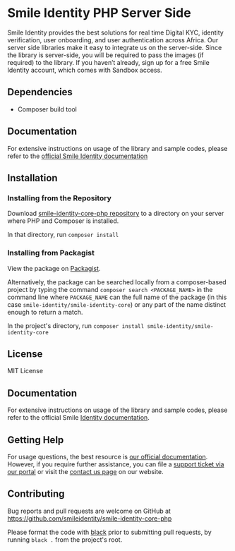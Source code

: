 # Smile Identity PHP Server Side

Smile Identity provides the best solutions for real time Digital KYC, identity verification, user onboarding, and user authentication across Africa. Our server side libraries make it easy to integrate us on the server-side. Since the library is server-side, you will be required to pass the images (if required) to the library.
If you haven’t already, sign up for a free Smile Identity account, which comes with Sandbox access.

## Dependencies

* Composer build tool

## Documentation

For extensive instructions on usage of the library and sample codes, please refer to the [official Smile Identity documentation](https://docs.smileidentity.com/server-to-server/php)

## Installation

### Installing from the Repository

Download [smile-identity-core-php repository](https://github.com/smileidentity/smile-identity-core-php) to a directory on your server where PHP and Composer is installed.

In that directory, run `composer install`

### Installing from Packagist

View the package on [Packagist](https://packagist.org/packages/smile-identity/smile-identity-core).

Alternatively, the package can be searched locally from a composer-based project by typing the command `composer search <PACKAGE_NAME>` in the command line where `PACKAGE_NAME` can the full name of the package (in this case `smile-identity/smile-identity-core`) or any part of the name distinct enough to return a match.

In the project's directory, run `composer install smile-identity/smile-identity-core`

## License

MIT License

## Documentation

For extensive instructions on usage of the library and sample codes, please refer to the official Smile [Identity documentation](https://docs.smileidentity.com/server-to-server/php).

## Getting Help

For usage questions, the best resource is [our official documentation](docs.smileidentity.com). However, if you require further assistance, you can file a [support ticket via our portal](https://portal.smileidentity.com/partner/support/tickets) or visit the [contact us page](https://portal.smileidentity.com/partner/support/tickets) on our website.

## Contributing

Bug reports and pull requests are welcome on GitHub at https://github.com/smileidentity/smile-identity-core-php

Please format the code with [black](https://github.com/psf/black) prior to submitting pull requests, by running `black .` from the project's root.